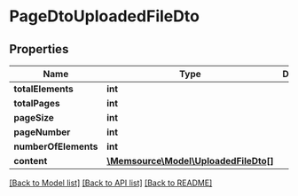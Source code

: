 # PageDtoUploadedFileDto

## Properties
Name | Type | Description | Notes
------------ | ------------- | ------------- | -------------
**totalElements** | **int** |  | [optional] 
**totalPages** | **int** |  | [optional] 
**pageSize** | **int** |  | [optional] 
**pageNumber** | **int** |  | [optional] 
**numberOfElements** | **int** |  | [optional] 
**content** | [**\Memsource\Model\UploadedFileDto[]**](UploadedFileDto.md) |  | [optional] 

[[Back to Model list]](../README.md#documentation-for-models) [[Back to API list]](../README.md#documentation-for-api-endpoints) [[Back to README]](../README.md)


